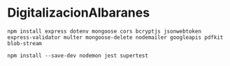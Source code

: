# DigitalizacionAlbaranes

`npm install express dotenv mongoose cors bcryptjs jsonwebtoken express-validator multer mongoose-delete nodemailer googleapis pdfkit blob-stream`

`npm install --save-dev nodemon jest supertest`